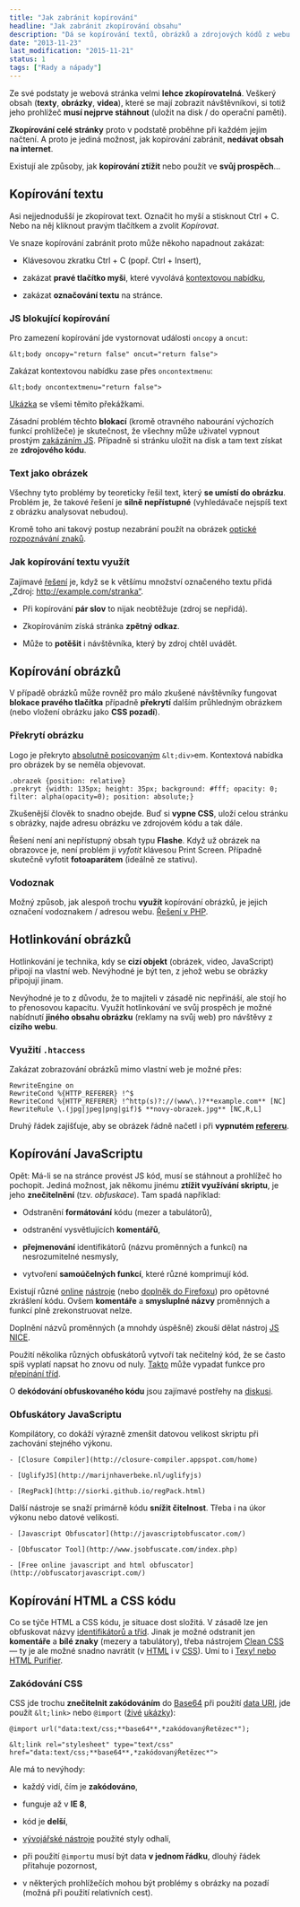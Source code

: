 ```yaml
---
title: "Jak zabránit kopírování"
headline: "Jak zabránit zkopírování obsahu"
description: "Dá se kopírování textů, obrázků a zdrojových kódů z webu zabránit? Jak kopírování využít ve svůj prospěch."
date: "2013-11-23"
last_modification: "2015-11-21"
status: 1
tags: ["Rady a nápady"]
---
```


Ze své podstaty je webová stránka velmi **lehce zkopírovatelná**. Veškerý obsah (**texty**, **obrázky**, **videa**), které se mají zobrazit návštěvníkovi, si totiž jeho prohlížeč **musí nejprve stáhnout** (uložit na disk / do operační paměti).

**Zkopírování celé stránky** proto v podstatě proběhne při každém jejím načtení. A proto je jediná možnost, jak kopírování zabránit, **nedávat obsah na internet**.

Existují ale způsoby, jak **kopírování ztížit** nebo použít ve **svůj prospěch**…

## Kopírování textu

Asi nejjednodušší je zkopírovat text. Označit ho myší a stisknout Ctrl + C. Nebo na něj kliknout pravým tlačítkem a zvolit *Kopírovat*.

Ve snaze kopírování zabránit proto může někoho napadnout zakázat:

  - Klávesovou zkratku Ctrl + C (popř. Ctrl + Insert),

  - zakázat **pravé tlačítko myši**, které vyvolává [kontextovou nabídku](/kontextova-nabidka),

  - zakázat **označování textu** na stránce.

### JS blokující kopírování

Pro zamezení kopírování jde vystornovat události `oncopy` a `oncut`:

```
&lt;body oncopy="return false" oncut="return false">
```

Zakázat kontextovou nabídku zase přes `oncontextmenu`:

```
&lt;body oncontextmenu="return false">
```

[Ukázka](http://kod.djpw.cz/kxt) se všemi těmito překážkami.

Zásadní problém těchto **blokací** (kromě otravného nabourání výchozích funkcí prohlížeče) je skutečnost, že všechny může uživatel vypnout prostým [zakázáním JS](/vyvojarske-nastroje#zakazani). Případně si stránku uložit na disk a tam text získat ze **zdrojového kódu**.

### Text jako obrázek

Všechny tyto problémy by teoreticky řešil text, který **se umístí do obrázku**. Problém je, že takové řešení je **silně nepřístupné** (vyhledávače nejspíš text z obrázku analysovat nebudou).

Kromě toho ani takový postup nezabrání použít na obrázek [optické rozpoznávání znaků](http://cs.wikipedia.org/wiki/OCR).

### Jak kopírování textu využít

Zajímavé [řešení](http://diskuse.jakpsatweb.cz/?action=vthread&forum=8&topic=118171) je, když se k většímu množství označeného textu přidá „Zdroj: http://example.com/stranka“.

  - Při kopírování **pár slov** to nijak neobtěžuje (zdroj se nepřidá).

  - Zkopírováním získá stránka **zpětný odkaz**.

  - Může to **potěšit** i návštěvníka, který by zdroj chtěl uvádět.

## Kopírování obrázků

V případě obrázků může rovněž pro málo zkušené návštěvníky fungovat **blokace pravého tlačítka** případně **překrytí** dalším průhledným obrázkem (nebo vložení obrázku jako **CSS pozadí**).

### Překrytí obrázku

Logo je překryto [absolutně posicovaným](/position#absolute) `&lt;div>`em. Kontextová nabídka pro obrázek by se neměla objevovat.

    .obrazek {position: relative}
    .prekryt {width: 135px; height: 35px; background: #fff; opacity: 0; filter: alpha(opacity=0); position: absolute;}

Zkušenější člověk to snadno obejde. Buď si **vypne CSS**, uloží celou stránku s obrázky, najde adresu obrázku ve zdrojovém kódu a tak dále.

Řešení není ani nepřístupný obsah typu **Flashe**. Když už obrázek na obrazovce je, není problém ji *vyfotit* klávesou Print Screen. Případně skutečně vyfotit **fotoaparátem** (ideálně ze stativu).

### Vodoznak

Možný způsob, jak alespoň trochu **využít** kopírování obrázků, je jejich označení vodoznakem / adresou webu. [Řešení v PHP](http://php.vrana.cz/vodotisk.php).

## Hotlinkování obrázků

Hotlinkování je technika, kdy se **cizí objekt** (obrázek, video, JavaScript) připojí na vlastní web. Nevýhodné je být ten, z jehož webu se obrázky připojují jinam.

Nevýhodné je to z důvodu, že to majiteli v zásadě nic nepřináší, ale stojí ho to přenosovou kapacitu. Využít hotlinkování ve svůj prospěch je možné nabídnutí **jiného obsahu obrázku** (reklamy na svůj web) pro návštěvy z **cizího webu**.

### Využití `.htaccess`

Zakázat zobrazování obrázků mimo vlastní web je možné přes:

```
RewriteEngine on
RewriteCond %{HTTP_REFERER} !^$
RewriteCond %{HTTP_REFERER} !^http(s)?://(www\.)?**example.com** [NC]
RewriteRule \.(jpg|jpeg|png|gif)$ **novy-obrazek.jpg** [NC,R,L]
```

Druhý řádek zajišťuje, aby se obrázek řádně načetl i při **vypnutém [refereru](/referer)**.

## Kopírování JavaScriptu

Opět: Má-li se na stránce provést JS kód, musí se stáhnout a prohlížeč ho pochopit. Jediná možnost, jak někomu jinému **ztížit využívání skriptu**, je jeho **znečitelnění** (tzv. *obfuskace*). Tam spadá například:

  - Odstranění **formátování** kódu (mezer a tabulátorů),

  - odstranění vysvětlujících **komentářů**,

  - **přejmenování** identifikátorů (názvu proměnných a funkcí) na nesrozumitelné nesmysly,

  - vytvoření **samoúčelných funkcí**, které různé komprimují kód.

Existují různé [online](http://jsbeautifier.org/) [nástroje](http://www.jspretty.com/) (nebo [doplněk do Firefoxu](https://addons.mozilla.org/cs/firefox/addon/javascript-deobfuscator/)) pro opětovné zkrášlení kódu. Ovšem **komentáře** a **smysluplné názvy** proměnných a funkcí plně zrekonstruovat nelze.

Doplnění názvů proměnných (a mnohdy úspěšně) zkouší dělat nástroj [JS NICE](http://www.jsnice.org/).

Použití několika různých obfuskátorů vytvoří tak nečitelný kód, že se často spíš vyplatí napsat ho znovu od nuly. [Takto](http://kod.djpw.cz/ycu) může vypadat funkce pro [přepínání tříd](/prepinani-trid).

O **dekódování obfuskovaného kódu** jsou zajímavé postřehy na [diskusi](http://diskuse.jakpsatweb.cz/?action=vthread&forum=8&topic=153249).

### Obfuskátory JavaScriptu

Kompilátory, co dokáží výrazně zmenšit datovou velikost skriptu při zachování stejného výkonu.

    - [Closure Compiler](http://closure-compiler.appspot.com/home)

    - [UglifyJS](http://marijnhaverbeke.nl/uglifyjs)

    - [RegPack](http://siorki.github.io/regPack.html)

Další nástroje se snaží primárně kódu **snížit čitelnost**. Třeba i na úkor výkonu nebo datové velikosti.

    - [Javascript Obfuscator](http://javascriptobfuscator.com/)

    - [Obfuscator Tool](http://www.jsobfuscate.com/index.php)

    - [Free online javascript and html obfuscator](http://obfuscatorjavascript.com/)

## Kopírování HTML a CSS kódu

Co se týče HTML a CSS kódu, je situace dost složitá. V zásadě lze jen obfuskovat názvy [identifikátorů a tříd](/id-class). Jinak je možné odstranit jen **komentáře** a **bílé znaky** (mezery a tabulátory), třeba nástrojem [Clean CSS](http://www.cleancss.com/) — ty je ale možné snadno navrátit (v [HTML](http://www.dirtymarkup.com/) i v [CSS](http://cssbeautify.com/)). Umí to i [Texy! nebo HTML Purifier](/vycisteni-kodu).

### Zakódování CSS

CSS jde trochu **znečitelnit zakódováním** do [Base64](http://www.freeformatter.com/base64-encoder.html) při použití [data URI](/data-uri), jde použít `&lt;link>` nebo `@import` ([živé](http://kod.djpw.cz/ihu) [ukázky](http://kod.djpw.cz/mhu)):

```
@import url("data:text/css;**base64**,*zakódovanýŘetězec*");
```

```
&lt;link rel="stylesheet" type="text/css" href="data:text/css;**base64**,*zakódovanýŘetězec*">
```

Ale má to nevýhody:

  - každý vidí, čím je **zakódováno**,

  - funguje až v **IE 8**,

  - kód je **delší**,

  - [vývojářské nástroje](/vyvojarske-nastroje) použité styly odhalí,

  - při použití `@import`u musí být data **v jednom řádku**, dlouhý řádek přitahuje pozornost,

  - v některých prohlížečích mohou být problémy s obrázky na pozadí (možná při použití relativních cest).